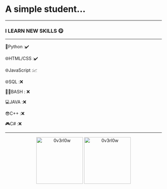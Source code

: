 # A simple student...  
---
### I LEARN NEW SKILLS 😋
---
🐍Python :✔️

🌐HTML/CSS :✔️

🌐JavaScript :📈

🌐SQL :❌

👨‍💻BASH : ❌

💻JAVA :❌ 

😎C++ :❌

🎮C# :❌

---
<p align="center">
  <img src="https://github-readme-stats.vercel.app/api/top-langs/?username=NeKroFR&layout=compact" alt="0v3rl0w" height="150" />

  <img src="https://github-readme-stats.vercel.app/api?username=NeKroFR&show_icons=true" alt="0v3rl0w" height="150" />
</p>

